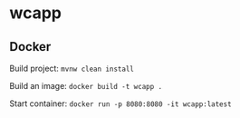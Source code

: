 # wcapp

## Docker

Build project:
`mvnw clean install`

Build an image:
`docker build -t wcapp .`

Start container:
`docker run -p 8080:8080 -it wcapp:latest`
